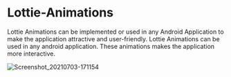 # Lottie-Animations
Lottie Animations can be implemented or used in any Android Application to make the application attractive and user-friendly.
Lottie Animations can be used in any android application. These animations makes the application more interactive.

![Screenshot_20210703-171154](https://user-images.githubusercontent.com/64889275/124353124-35877280-dc22-11eb-8a45-47578713bcc3.png)
